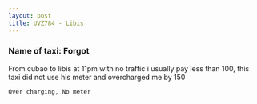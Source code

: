 ```yaml
---
layout: post
title: UVZ784 - Libis
---
```


### Name of taxi: Forgot

From cubao to libis at 11pm with no traffic i usually pay less than 100, this taxi did not use his meter and overcharged me by 150

```Over charging, No meter```
